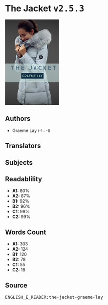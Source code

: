 # The Jacket <kbd>v2.5.3</kbd>

![](./cover.medium.jpg "")

## Authors


 - Graeme Lay <small>(-1 - -1)</small>

## Translators



## Subjects



## Readablility


 - **A1:** 80%
 - **A2:** 87%
 - **B1:** 92%
 - **B2:** 96%
 - **C1:** 98%
 - **C2:** 99%

## Words Count


 - **A1:** 303
 - **A2:** 124
 - **B1:** 120
 - **B2:** 78
 - **C1:** 55
 - **C2:** 18

## Source


<kbd>ENGLISH_E_READER:the-jacket-graeme-lay</kbd>
